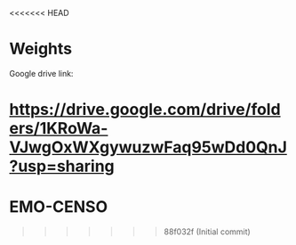 <<<<<<< HEAD
# Weights
Google drive link:

https://drive.google.com/drive/folders/1KRoWa-VJwgOxWXgywuzwFaq95wDd0QnJ?usp=sharing
=======
# EMO-CENSO
>>>>>>> 88f032f (Initial commit)
